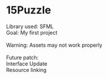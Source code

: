 # 15Puzzle

Library used: SFML\
Goal: My first project\
\
Warning: Assets may not work properly\
\
Future patch:\
Interface Update\
Resource linking
